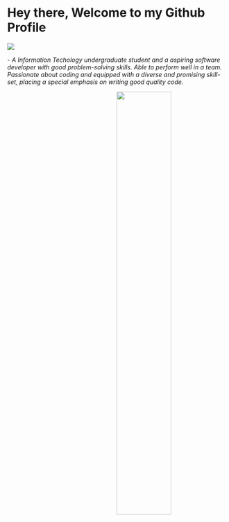 # Hey there, Welcome to my Github Profile

<img src="https://readme-typing-svg.herokuapp.com?font=Architects+Daughter&color=22EBF7&size=25&center=false&lines=hey!+its+Jaymin;"/>
 
 <p>- <i>A Information Techology undergraduate student and a aspiring software developer with good problem-solving skills. Able to perform well in a team. Passionate about coding and equipped with a diverse and promising skill-set, placing a special emphasis on writing good quality code. </i></p>


<img src="https://user-images.githubusercontent.com/89788120/167628634-549d2bdd-609e-4275-85af-1e1974da64ca.gif" width="50%" align="right" />

